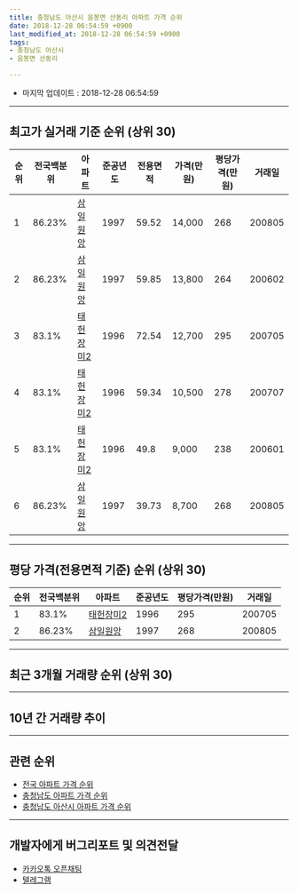 ```yaml
---
title: 충청남도 아산시 음봉면 산동리 아파트 가격 순위
date: 2018-12-28 06:54:59 +0900
last_modified_at: 2018-12-28 06:54:59 +0900
tags:
- 충청남도 아산시
- 음봉면 산동리

---
```


* 마지막 업데이트 : 2018-12-28 06:54:59

---

## 최고가 실거래 기준 순위 (상위 30)


|순위|전국백분위|아파트|준공년도|전용면적|가격(만원)|평당가격(만원)|거래일|
|---|---|---|---|---|---|---|---|
|1|86.23%|[삼일원앙](https://search.naver.com/search.naver?query=%EC%B6%A9%EC%B2%AD%EB%82%A8%EB%8F%84+%EC%95%84%EC%82%B0%EC%8B%9C+%EC%9D%8C%EB%B4%89%EB%A9%B4+%EC%82%B0%EB%8F%99%EB%A6%AC+%EC%82%BC%EC%9D%BC%EC%9B%90%EC%95%99)|1997|59.52|14,000|268|200805|
|2|86.23%|[삼일원앙](https://search.naver.com/search.naver?query=%EC%B6%A9%EC%B2%AD%EB%82%A8%EB%8F%84+%EC%95%84%EC%82%B0%EC%8B%9C+%EC%9D%8C%EB%B4%89%EB%A9%B4+%EC%82%B0%EB%8F%99%EB%A6%AC+%EC%82%BC%EC%9D%BC%EC%9B%90%EC%95%99)|1997|59.85|13,800|264|200602|
|3|83.1%|[태헌장미2](https://search.naver.com/search.naver?query=%EC%B6%A9%EC%B2%AD%EB%82%A8%EB%8F%84+%EC%95%84%EC%82%B0%EC%8B%9C+%EC%9D%8C%EB%B4%89%EB%A9%B4+%EC%82%B0%EB%8F%99%EB%A6%AC+%ED%83%9C%ED%97%8C%EC%9E%A5%EB%AF%B82)|1996|72.54|12,700|295|200705|
|4|83.1%|[태헌장미2](https://search.naver.com/search.naver?query=%EC%B6%A9%EC%B2%AD%EB%82%A8%EB%8F%84+%EC%95%84%EC%82%B0%EC%8B%9C+%EC%9D%8C%EB%B4%89%EB%A9%B4+%EC%82%B0%EB%8F%99%EB%A6%AC+%ED%83%9C%ED%97%8C%EC%9E%A5%EB%AF%B82)|1996|59.34|10,500|278|200707|
|5|83.1%|[태헌장미2](https://search.naver.com/search.naver?query=%EC%B6%A9%EC%B2%AD%EB%82%A8%EB%8F%84+%EC%95%84%EC%82%B0%EC%8B%9C+%EC%9D%8C%EB%B4%89%EB%A9%B4+%EC%82%B0%EB%8F%99%EB%A6%AC+%ED%83%9C%ED%97%8C%EC%9E%A5%EB%AF%B82)|1996|49.8|9,000|238|200601|
|6|86.23%|[삼일원앙](https://search.naver.com/search.naver?query=%EC%B6%A9%EC%B2%AD%EB%82%A8%EB%8F%84+%EC%95%84%EC%82%B0%EC%8B%9C+%EC%9D%8C%EB%B4%89%EB%A9%B4+%EC%82%B0%EB%8F%99%EB%A6%AC+%EC%82%BC%EC%9D%BC%EC%9B%90%EC%95%99)|1997|39.73|8,700|268|200805|


---

## 평당 가격(전용면적 기준) 순위 (상위 30)


|순위|전국백분위|아파트|준공년도|평당가격(만원)|거래일|
|---|---|---|---|---|---|
|1|83.1%|[태헌장미2](https://search.naver.com/search.naver?query=%EC%B6%A9%EC%B2%AD%EB%82%A8%EB%8F%84+%EC%95%84%EC%82%B0%EC%8B%9C+%EC%9D%8C%EB%B4%89%EB%A9%B4+%EC%82%B0%EB%8F%99%EB%A6%AC+%ED%83%9C%ED%97%8C%EC%9E%A5%EB%AF%B82)|1996|295|200705|
|2|86.23%|[삼일원앙](https://search.naver.com/search.naver?query=%EC%B6%A9%EC%B2%AD%EB%82%A8%EB%8F%84+%EC%95%84%EC%82%B0%EC%8B%9C+%EC%9D%8C%EB%B4%89%EB%A9%B4+%EC%82%B0%EB%8F%99%EB%A6%AC+%EC%82%BC%EC%9D%BC%EC%9B%90%EC%95%99)|1997|268|200805|


---

## 최근 3개월 거래량 순위 (상위 30)


<div style="width:100%;">
    <canvas id="deal_count_ranking" height="250"></canvas>
</div>


<script>
new Chart(document.getElementById("deal_count_ranking"), {
    type: 'horizontalBar',
    data: {
        labels: ['삼일원앙', '태헌장미2'],
        datasets: [{
            label: '실거래 수',
            data: [18, 1],
            borderColor: "rgba(255, 0, 128, 1)",
            backgroundColor: "rgba(255, 0, 128, 0.5)",
            fill: false,
        }]
    },
    options: {
        responsive: true,
        title: {
            display: true,
            text: '최근 3개월 거래량 순위'
        },
        tooltips: {
            mode: 'index',
            intersect: false,
            callbacks: {
                title: function(tooltipItems, data) {
                    return "실거래 수:";
                },
                label: function(tooltipItem, data) {
                    return data.labels[tooltipItem.index] + ": " + tooltipItem.xLabel;
                }
            }
        },
        hover: {
            mode: 'nearest',
            intersect: true
        },
        scales: {
            xAxes: [{
                display: true,
                scaleLabel: {
                    display: true,
                    labelString: '실거래 수'
                },
                ticks: {
                    suggestedMin: 0,
                }
            }],
            yAxes: [{
                display: true,
                ticks: {
                    autoSkip: false,
                    callback: function(value, index, values) {
                        if (value.length > 15)
                            return value.substr(0, 13) + "...";
                        else
                            return value;
                    }
                },
                scaleLabel: {
                    display: false,
                }
            }]
        }
    }
});

</script>


---

## 10년 간 거래량 추이


<div style="width:100%;">
    <canvas id="deal_progress" height="250"></canvas>
</div>

<script>
new Chart(document.getElementById("deal_progress"), {
    type: 'line',
    data: {
        labels: ['200812','200901','200902','200903','200904','200905','200906','200907','200908','200909','200910','200911','200912','201001','201002','201003','201004','201005','201006','201007','201008','201009','201010','201011','201012','201101','201102','201103','201104','201105','201106','201107','201108','201109','201110','201111','201112','201201','201202','201203','201204','201205','201206','201207','201208','201209','201210','201211','201212','201301','201302','201303','201304','201305','201306','201307','201308','201309','201310','201311','201312','201401','201402','201403','201404','201405','201406','201407','201408','201409','201410','201411','201412','201501','201502','201503','201504','201505','201506','201507','201508','201509','201510','201511','201512','201601','201602','201603','201604','201605','201606','201607','201608','201609','201610','201611','201612','201701','201702','201703','201704','201705','201706','201707','201708','201709','201710','201711','201712','201801','201802','201803','201804','201805','201806','201807','201808','201809','201810','201811','201812'],
        datasets: [{
            label: '실거래 수',
            pointRadius: 1,
            data: [8, 8, 13, 14, 9, 7, 13, 10, 5, 6, 12, 13, 11, 14, 16, 21, 9, 12, 13, 20, 17, 8, 25, 21, 20, 28, 22, 25, 18, 13, 21, 17, 25, 11, 15, 17, 19, 17, 26, 19, 17, 11, 14, 11, 11, 19, 18, 8, 11, 10, 7, 21, 13, 22, 11, 8, 13, 13, 12, 16, 24, 10, 23, 17, 16, 25, 16, 13, 14, 27, 27, 13, 11, 16, 15, 25, 12, 16, 13, 7, 15, 10, 17, 7, 12, 10, 7, 8, 18, 5, 9, 10, 18, 12, 9, 8, 13, 5, 7, 12, 11, 9, 35, 29, 8, 7, 6, 11, 9, 7, 9, 14, 8, 4, 4, 6, 8, 4, 3, 14, 2],
            borderColor: "rgba(255, 201, 14, 1)",
            backgroundColor: "rgba(255, 201, 14, 0.5)",
            fill: true,
        }]
    },
    options: {
        responsive: true,
        title: {
            display: true,
            text: '10년간 거래량 추이'
        },
        tooltips: {
            mode: 'index',
            intersect: false,
        },
        hover: {
            mode: 'nearest',
            intersect: true
        },
        scales: {
            xAxes: [{
                display: true,
                scaleLabel: {
                    display: true,
                    labelString: '년/월'
                }
            }],
            yAxes: [{
                display: true,
                ticks: {
                    suggestedMin: 0,
                },
                scaleLabel: {
                    display: true,
                    labelString: '실거래 수'
                }
            }]
        }
    }
});

</script>


---

## 관련 순위

- [전국 아파트 가격 순위](https://inasie.github.io/apt-ranking/전국)
- [충청남도 아파트 가격 순위](https://inasie.github.io/apt-ranking/충청남도)
- [충청남도 아산시 아파트 가격 순위](https://inasie.github.io/apt-ranking/충청남도-아산시)


---

## 개발자에게 버그리포트 및 의견전달

- [카카오톡 오픈채팅](https://open.kakao.com/o/gLJUAP4)
- [텔레그램](https://t.me/inasie)

